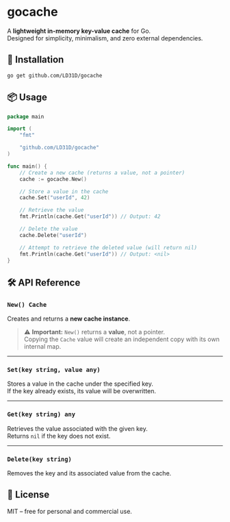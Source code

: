 # gocache

A **lightweight in-memory key-value cache** for Go. \
Designed for simplicity, minimalism, and zero external dependencies.


## 🚀 Installation

```shell
go get github.com/LD31D/gocache
```

## 📦 Usage

```go
package main

import (
	"fmt"

	"github.com/LD31D/gocache"
)

func main() {
	// Create a new cache (returns a value, not a pointer)
	cache := gocache.New()

	// Store a value in the cache
	cache.Set("userId", 42)

	// Retrieve the value
	fmt.Println(cache.Get("userId")) // Output: 42

	// Delete the value
	cache.Delete("userId")

	// Attempt to retrieve the deleted value (will return nil)
	fmt.Println(cache.Get("userId")) // Output: <nil>
}
```

## 🛠 API Reference

### `New() Cache`
Creates and returns a **new cache instance**.

> ⚠️ **Important:** `New()` returns a **value**, not a pointer.  
> Copying the `Cache` value will create an independent copy with its own internal map.

---

### `Set(key string, value any)`
Stores a value in the cache under the specified key.  
If the key already exists, its value will be overwritten.

---

### `Get(key string) any`
Retrieves the value associated with the given key.  
Returns `nil` if the key does not exist.

---

### `Delete(key string)`
Removes the key and its associated value from the cache.



## 📄 License

MIT – free for personal and commercial use.
